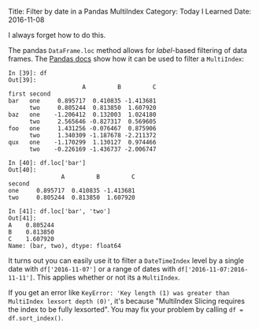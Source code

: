 Title: Filter by date in a Pandas MultiIndex
Category: Today I Learned
Date: 2016-11-08

I always forget how to do this.

The pandas `DataFrame.loc` method allows for _label_-based filtering of data frames. The [Pandas docs](http://pandas.pydata.org/pandas-docs/stable/advanced.html#advanced-indexing-with-hierarchical-index) show how it can be used to filter a `MultiIndex`:

```
In [39]: df
Out[39]:
                     A         B         C
first second
bar   one     0.895717  0.410835 -1.413681
      two     0.805244  0.813850  1.607920
baz   one    -1.206412  0.132003  1.024180
      two     2.565646 -0.827317  0.569605
foo   one     1.431256 -0.076467  0.875906
      two     1.340309 -1.187678 -2.211372
qux   one    -1.170299  1.130127  0.974466
      two    -0.226169 -1.436737 -2.006747

In [40]: df.loc['bar']
Out[40]:
               A         B         C
second
one     0.895717  0.410835 -1.413681
two     0.805244  0.813850  1.607920

In [41]: df.loc['bar', 'two']
Out[41]:
A    0.805244
B    0.813850
C    1.607920
Name: (bar, two), dtype: float64
```

It turns out you can easily use it to filter a `DateTimeIndex` level by a single date with `df['2016-11-07']` or a range of dates with `df['2016-11-07:2016-11-11']`. This applies whether or not its a `MultiIndex`.

If you get an error like `KeyError: 'Key length (1) was greater than MultiIndex lexsort depth (0)'`, it's because "MultiIndex Slicing requires the index to be fully lexsorted". You may fix your problem by calling `df = df.sort_index()`.
